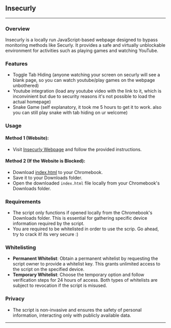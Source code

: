 ## Insecurly
---
### Overview
Insecurly is a locally run JavaScript-based webpage designed to bypass monitoring methods like Securly. It provides a safe and virtually unblockable environment for activities such as playing games and watching YouTube.

### Features
- Toggle Tab Hiding (anyone watching your screen on securly will see a blank page, so you can watch youtube/play games on the webpage unbothered)
- Youtube integration (load any youtube video with the link to it, which is inconvinient but due to security reasons it's not possible to load the actual homepage)
- Snake Game (self explanatory, it took me 5 hours to get it to work. also you can still play snake with tab hiding on ur welcome)
  
### Usage

#### Method 1 (Website):
- Visit [Insecurly Webpage](https://insecurly.github.io/cdn) and follow the provided instructions.

#### Method 2 (If the Website is Blocked):
- Download [index.html](https://raw.githubusercontent.com/insecurly/cdn/main/index.html) to your Chromebook.
- Save it to your Downloads folder.
- Open the downloaded `index.html` file locally from your Chromebook's Downloads folder.

### Requirements
- The script only functions if opened locally from the Chromebook's Downloads folder. This is essential for gathering specific device information required by the script.
- You are required to be whitelisted in order to use the scrip. Go ahead, try to crack it! its very secure :)

### Whitelisting
- **Permanent Whitelist**: Obtain a permanent whitelist by requesting the script owner to provide a whitelist key. This grants unlimited access to the script on the specified device.
- **Temporary Whitelist**: Choose the temporary option and follow verification steps for 24 hours of access. Both types of whitelists are subject to revocation if the script is misused.

### Privacy
- The script is non-invasive and ensures the safety of personal information, interacting only with publicly available data.

---


